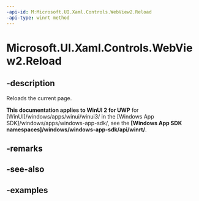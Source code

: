 ```yaml
---
-api-id: M:Microsoft.UI.Xaml.Controls.WebView2.Reload
-api-type: winrt method
---
```


# Microsoft.UI.Xaml.Controls.WebView2.Reload

<!--
public void Reload ();
-->

## -description

Reloads the current page.

**This documentation applies to WinUI 2 for UWP** for [WinUI]/windows/apps/winui/winui3/ in the [Windows App SDK]/windows/apps/windows-app-sdk/, see the **[Windows App SDK namespaces]/windows/windows-app-sdk/api/winrt/**.

## -remarks

## -see-also

## -examples
